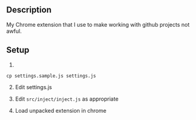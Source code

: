 ## Description
My Chrome extension that I use to make working with github projects not awful.
## Setup 
1) 
```
cp settings.sample.js settings.js
```

2) Edit settings.js

3) Edit `src/inject/inject.js` as appropriate

4) Load unpacked extension in chrome
